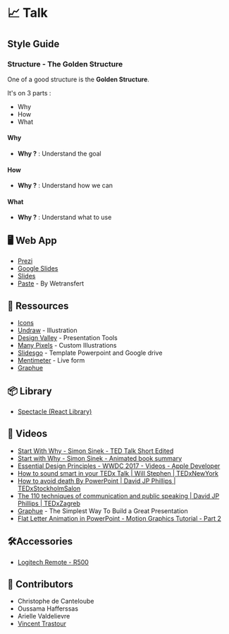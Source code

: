 # 📈 Talk

## Style Guide

### Structure - The Golden Structure

One of a good structure is the **Golden Structure**.

It's on 3 parts :

- Why 
- How
- What

#### Why

- **Why ?** : Understand the goal

#### How

- **Why ?** : Understand how we can

#### What

- **Why ?** : Understand what to use 


## 🖥 Web App

- [Prezi](www.prezi.com)
- [Google Slides](https://www.google.com/slides/about/)
- [Slides](https://slides.com)
- [Paste](https://pasteapp.com) - By Wetransfert

## 📓 Ressources

- [Icons](https://gist.github.com/chris2cant/caef25fc43d87e39f38c645d97fb0421#icons)
- [Undraw](https://undraw.co/illustrations) - Illustration
- [Design Valley](https://www.designvalley.club/category/5e41c508ef1089003d408b3a) - Presentation Tools
- [Many Pixels](https://www.manypixels.co/gallery/) - Custom Illustrations
- [Slidesgo](https://slidesgo.com/) - Template Powerpoint and Google drive
- [Mentimeter](https://www.mentimeter.com/) - Live form
- [Graphue](https://graphue.com/)

## 📦 Library

- [Spectacle (React Library)](https://formidable.com/open-source/spectacle/)

## 🎥 Videos

- [Start With Why - Simon Sinek - TED Talk Short Edited](https://www.youtube.com/watch?v=IPYeCltXpxw)
- [Start with Why - Simon Sinek - Animated book summary](https://www.youtube.com/watch?v=Wb8KpHqU5tg)
- [Essential Design Principles - WWDC 2017 - Videos - Apple Developer](https://developer.apple.com/videos/play/wwdc2017/802/)
- [How to sound smart in your TEDx Talk | Will Stephen | TEDxNewYork](https://www.youtube.com/watch?v=8S0FDjFBj8o)
- [How to avoid death By PowerPoint | David JP Phillips | TEDxStockholmSalon](https://www.youtube.com/watch?v=Iwpi1Lm6dFo)
- [The 110 techniques of communication and public speaking | David JP Phillips | TEDxZagreb](https://youtu.be/K0pxo-dS9Hc)
- [Graphue](https://graphue.com/) - The Simplest Way To Build a Great Presentation
- [Flat Letter Animation in PowerPoint - Motion Graphics Tutorial - Part 2](https://www.youtube.com/watch?v=Y_quDjJ2Uzg&feature=youtu.be)

## 🛠Accessories

- [Logitech Remote - R500](https://www.amazon.fr/Logitech-R500-T%C3%A9l%C3%A9commande-pr%C3%A9sentation-laser/dp/B07CKDJ55F/ref=sr_1_3?__mk_fr_FR=%C3%85M%C3%85%C5%BD%C3%95%C3%91&keywords=r500&qid=1570796844&sr=8-3) 

## 🙌 Contributors

- Christophe de Canteloube
- Oussama Hafferssas
- Arielle Valdelievre
- [Vincent Trastour](https://www.linkedin.com/in/vincent-trastour-12435a134/)
